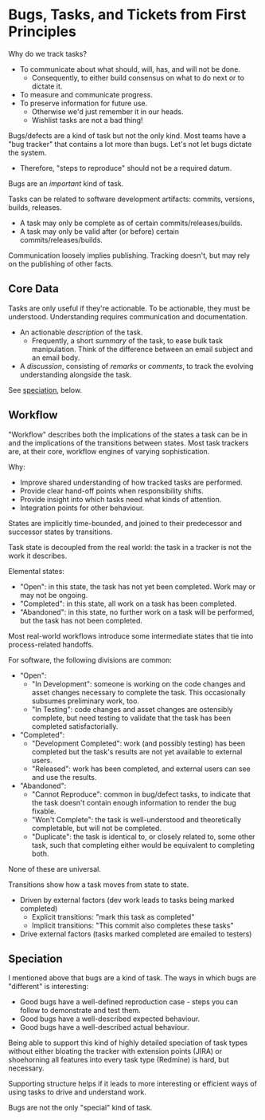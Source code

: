 # Bugs, Tasks, and Tickets from First Principles

Why do we track tasks?

* To communicate about what should, will, has, and will not be done.
    * Consequently, to either build consensus on what to do next or to dictate
      it.
* To measure and communicate progress.
* To preserve information for future use.
    * Otherwise we'd just remember it in our heads.
    * Wishlist tasks are not a bad thing!

Bugs/defects are a kind of task but not the only kind. Most teams have a "bug
tracker" that contains a lot more than bugs. Let's not let bugs dictate the
system.

* Therefore, "steps to reproduce" should not be a required datum.

Bugs are an _important_ kind of task.

Tasks can be related to software development artifacts: commits, versions,
builds, releases.

* A task may only be complete as of certain commits/releases/builds.
* A task may only be valid after (or before) certain commits/releases/builds.

Communication loosely implies publishing. Tracking doesn't, but may rely on
the publishing of other facts.

## Core Data

Tasks are only useful if they're actionable. To be actionable, they must be
understood. Understanding requires communication and documentation.

* An actionable _description_ of the task.
    * Frequently, a short _summary_ of the task, to ease bulk task
      manipulation. Think of the difference between an email subject and an
      email body.
* A _discussion_, consisting of _remarks_ or _comments_, to track the evolving
  understanding alongside the task.

See [speciation](#speciation), below.

## Workflow

"Workflow" describes both the implications of the states a task can be in and
the implications of the transitions between states. Most task trackers are, at
their core, workflow engines of varying sophistication.

Why:

* Improve shared understanding of how tracked tasks are performed.
* Provide clear hand-off points when responsibility shifts.
* Provide insight into which tasks need what kinds of attention.
* Integration points for other behaviour.

States are implicitly time-bounded, and joined to their predecessor and
successor states by transitions.

Task state is decoupled from the real world: the task in a tracker is not the
work it describes.

Elemental states:

* "Open": in this state, the task has not yet been completed. Work may or may
  not be ongoing.
* "Completed": in this state, all work on a task has been completed.
* "Abandoned": in this state, no further work on a task will be performed, but
  the task has not been completed.

Most real-world workflows introduce some intermediate states that tie into
process-related handoffs.

For software, the following divisions are common:

* "Open":
    * "In Development": someone is working on the code changes and asset
      changes necessary to complete the task. This occasionally subsumes
      preliminary work, too.
    * "In Testing": code changes and asset changes are ostensibly complete,
      but need testing to validate that the task has been completed
      satisfactorially.
* "Completed":
    * "Development Completed": work (and possibly testing) has been completed
      but the task's results are not yet available to external users.
    * "Released": work has been completed, and external users can see and use
      the results.
* "Abandoned":
    * "Cannot Reproduce": common in bug/defect tasks, to indicate that the
      task doesn't contain enough information to render the bug fixable.
    * "Won't Complete": the task is well-understood and theoretically
      completable, but will not be completed.
    * "Duplicate": the task is identical to, or closely related to, some other
      task, such that completing either would be equivalent to completing
      both.

None of these are universal.

Transitions show how a task moves from state to state.

* Driven by external factors (dev work leads to tasks being marked completed)
    * Explicit transitions: "mark this task as completed"
    * Implicit transitions: "This commit also completes these tasks"
* Drive external factors (tasks marked completed are emailed to testers)

## Speciation

I mentioned above that bugs are a kind of task. The ways in which bugs are
"different" is interesting:

* Good bugs have a well-defined reproduction case - steps you can follow to
  demonstrate and test them.
* Good bugs have a well-described expected behaviour.
* Good bugs have a well-described actual behaviour.

Being able to support this kind of highly detailed speciation of task types
without either bloating the tracker with extension points (JIRA) or
shoehorning all features into every task type (Redmine) is hard, but
necessary.

Supporting structure helps if it leads to more interesting or efficient ways
of using tasks to drive and understand work.

Bugs are not the only "special" kind of task.
